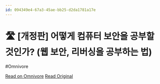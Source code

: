 ```yaml
---
id: 094349e4-67a3-45ae-bb25-d2da1781a17e
---
```


# 🛣 [개정판] 어떻게 컴퓨터 보안을 공부할 것인가? (웹 보안, 리버싱을 공부하는 법)
#Omnivore

[Read on Omnivore](https://omnivore.app/me/-18df59c4e2b)
[Read Original](https://covenant.tistory.com/144)

